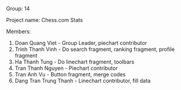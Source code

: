 Group: 14

Project name: Chess.com Stats

Members:
1. Doan Quang Viet - Group Leader, piechart contributor
2. Trinh Thanh Vinh - Do search fragment, ranking fragment, profile fragment
3. Ha Thanh Tung - Do linechart fragment, toolbars
4. Tran Thanh Nguyen - Piechart contributor
5. Tran Anh Vu - Button fragment, merge codes
6. Dang Tran Trung Thanh - Linechart contributor, fill data

